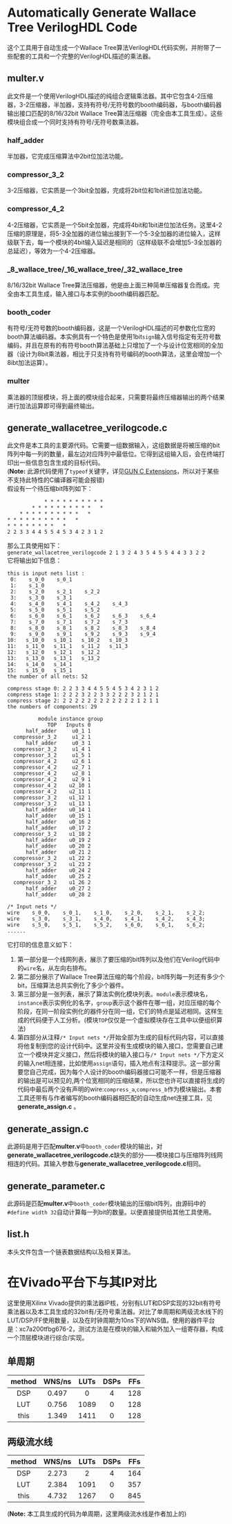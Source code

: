 # Automatically Generate Wallace Tree VerilogHDL Code
这个工具用于自动生成一个Wallace Tree算法VerilogHDL代码实例，并附带了一些配套的工具和一个完整的VerilogHDL描述的乘法器。
## multer.v
此文件是一个使用VerilogHDL描述的纯组合逻辑乘法器。其中它包含4-2压缩器，3-2压缩器，半加器，支持有符号/无符号数的booth编码器，与booth编码器输出接口匹配的8/16/32bit Wallace Tree算法压缩器（完全由本工具生成）。这些模块组合成一个同时支持有符号/无符号数乘法器。
### half_adder
半加器，它完成压缩算法中2bit位加法功能。
### compressor_3_2
3-2压缩器，它实质是一个3bit全加器，完成将2bit位和1bit进位加法功能。
### compressor_4_2
4-2压缩器，它实质是一个5bit全加器，完成将4bit和1bit进位加法任务。这里4-2压缩的原理是，将5-3全加器的进位输出接到下一个5-3全加器的进位输入，这样级联下去，每一个模块的4bit输入延迟是相同的（这样级联不会增加5-3全加器的总延迟），等效为一个4-2压缩器。
### \_8\_wallace\_tree/\_16\_wallace\_tree/\_32\_wallace\_tree
8/16/32bit Wallace Tree算法压缩器，他是由上面三种简单压缩器复合而成。完全由本工具生成，输入接口与本实例的booth编码器匹配。
### booth_coder
有符号/无符号数的booth编码器，这是一个VerilogHDL描述的可参数化位宽的booth算法编码器。本实例具有一个特色是使用1bit`sign`输入信号指定有无符号数编码，并且在原有的有符号booth算法基础上只增加了一个与设计位宽相同的全加器（设计为8bit乘法器，相比于只支持有符号编码的booth算法，这里会增加一个8ibt加法运算）。
### multer
乘法器的顶层模块，将上面的模块组合起来，只需要将最终压缩器输出的两个结果进行加法运算即可得到最终输出。
## generate\_wallacetree\_verilogcode.c
此文件是本工具的主要源代码。它需要一组数据输入，这组数据是将被压缩的bit阵列中每一列的数量，最左边对应阵列中最低位。它得到这组输入后，会在终端打印出一些信息包含生成的目标代码。  
(**Note:** 此源代码使用了`typeof`关键字，详见[GUN C Extensions](https://gcc.gnu.org/onlinedocs/gcc-4.6.2/gcc/C-Extensions.html#C-Extensions)，所以对于某些不支持此特性的C编译器可能会报错)  
假设有一个待压缩bit阵列如下：  
```
            * * * * * * * * * *
        * * * * * * * * * *   *
    * * * * * * * * * *   *
* * * * * * * * * *   *
* * * * * * * *   *
2 2 3 3 4 4 5 5 4 5 3 4 2 3 1 2
```
那么工具使用如下：  
`generate_wallacetree_verilogcode 2 1 3 2 4 3 5 4 5 5 4 4 3 3 2 2`  
它将输出如下信息：  
```
this is input nets list :
 0:    s_0_0    s_0_1 
 1:    s_1_0 
 2:    s_2_0    s_2_1    s_2_2 
 3:    s_3_0    s_3_1 
 4:    s_4_0    s_4_1    s_4_2    s_4_3 
 5:    s_5_0    s_5_1    s_5_2 
 6:    s_6_0    s_6_1    s_6_2    s_6_3    s_6_4 
 7:    s_7_0    s_7_1    s_7_2    s_7_3 
 8:    s_8_0    s_8_1    s_8_2    s_8_3    s_8_4 
 9:    s_9_0    s_9_1    s_9_2    s_9_3    s_9_4 
10:   s_10_0   s_10_1   s_10_2   s_10_3 
11:   s_11_0   s_11_1   s_11_2   s_11_3 
12:   s_12_0   s_12_1   s_12_2 
13:   s_13_0   s_13_1   s_13_2 
14:   s_14_0   s_14_1 
15:   s_15_0   s_15_1 
the number of all nets: 52

compress stage 0: 2 2 3 3 4 4 5 5 4 5 3 4 2 3 1 2 
compress stage 1: 2 2 2 3 2 2 3 3 2 2 2 3 2 1 2 1 
compress stage 2: 2 2 2 2 2 2 2 2 2 2 2 2 1 2 1 1 
the numbers of components: 29

          module instance group
             TOP   Inputs 0
      half_adder     u0_1 1
  compressor_3_2     u1_2 1
      half_adder     u0_3 1
  compressor_3_2     u1_4 1
  compressor_3_2     u1_5 1
  compressor_4_2     u2_6 1
  compressor_4_2     u2_7 1
  compressor_4_2     u2_8 1
  compressor_4_2     u2_9 1
  compressor_4_2    u2_10 1
  compressor_4_2    u2_11 1
  compressor_3_2    u1_12 1
  compressor_3_2    u1_13 1
      half_adder    u0_14 1
      half_adder    u0_15 1
      half_adder    u0_16 2
      half_adder    u0_17 2
  compressor_3_2    u1_18 2
      half_adder    u0_19 2
      half_adder    u0_20 2
      half_adder    u0_21 2
  compressor_3_2    u1_22 2
  compressor_3_2    u1_23 2
      half_adder    u0_24 2
      half_adder    u0_25 2
  compressor_3_2    u1_26 2
      half_adder    u0_27 2
      half_adder    u0_28 2

/* Input nets */
wire    s_0_0,    s_0_1,    s_1_0,    s_2_0,    s_2_1,    s_2_2;  
wire    s_3_0,    s_3_1,    s_4_0,    s_4_1,    s_4_2,    s_4_3;  
wire    s_5_0,    s_5_1,    s_5_2,    s_6_0,    s_6_1,    s_6_2; 
......
```  
它打印的信息意义如下：  
1. 第一部分是一个线网列表，展示了要压缩的bit阵列以及他们在Verilog代码中的`wire`名，从左向右排布。
2. 第二部分展示了Wallace Tree算法压缩的每个阶段，bit阵列每一列还有多少个bit，压缩算法总共实例化了多少个器件。
3. 第三部分是一张列表，展示了算法实例化模块列表。`module`表示模块名，`instance`表示实例化的名字，`group`表示这个器件在哪一组，对应压缩的每个阶段，在同一阶段实例化的器件分在同一组，它们的特点是延迟相同。这样生成的代码便于人工分析。(模块`TOP`仅仅是一个虚拟模块存在工具中以便组织算法)
4. 第四部分从注释`/* Input nets */`开始全部为生成的目标代码内容，可以直接将他复制到您的设计代码中。这里并没有生成模块的输入接口，您需要自己建立一个模块并定义接口，然后将模块的输入接口与`/* Input nets */`下方定义的输入net相连接，比如使用`assign`语句，插入地点有注释提示。这一部分需要您自己完成，因为每个人设计的booth编码器接口可能不一样，但是压缩器的输出是可以预见的,两个位宽相同的压缩结果，所以您也许可以直接将生成的代码中最后两个没有声明的wire:`compress_a`,`compress_b`作为模块输出。本套工具还带有与作者编写的booth编码器相匹配的自动生成net连接工具，见**generate_assign.c** 。  
## generate_assign.c
此源码是用于匹配**multer.v**中`booth_coder`模块的输出，对**generate\_wallacetree\_verilogcode.c**缺失的部分——模块接口与压缩阵列线网相连的代码。其输入参数与**generate\_wallacetree\_verilogcode.c**相同。
## generate_parameter.c
此源码是匹配**multer.v**中`booth_coder`模块输出的压缩bit阵列，由源码中的`#define width 32`自动计算每一列bit的数量。以便直接提供给其他工具使用。
## list.h
本头文件包含一个链表数据结构以及相关算法。
# 在Vivado平台下与其IP对比
这里使用Xilinx Vivado提供的乘法器IP核，分别有LUT和DSP实现的32bit有符号乘法器以及本工具生成的32bit有/无符号乘法器。对比了单周期和两级流水线下的LUT/DSP/FF使用数量，以及在时钟周期为10ns下的WNS值。使用的器件平台是：xc7a200tfbg676-2，测试方法是在模块的输入和输外加入一组寄存器，构成一个顶层模块进行综合/实现。
## 单周期
|method|WNS/ns|LUTs|DSPs|FFs|
|:----:|:----:|:--:|:--:|:-:|
|DSP|0.497|0|4|128|
|LUT|0.756|1089|0|128|
|this|1.349|1411|0|128|
## 两级流水线
|method|WNS/ns|LUTs|DSPs|FFs|
|:----:|:----:|:--:|:--:|:-:|
|DSP|2.273|2|4|164|
|LUT|2.384|1091|0|357|
|this|4.732|1267|0|845|  
(**Note:** 本工具生成的代码为单周期，这里两级流水线是作者加上的)
